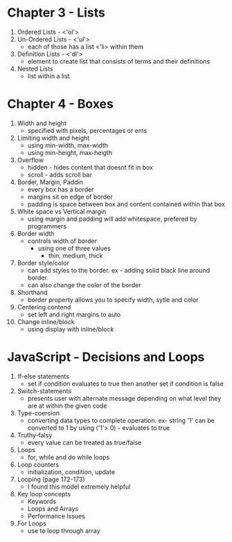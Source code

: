 # Chapter 3 - Lists
1. Ordered Lists - <'ol'>
1. Un-Ordered Lists - <'ul'>
    * each of those has a list <'li> within them
1. Definition Lists - <'dl'> 
    * element to create list that consists of terms and their definitions
1. Nested Lists
    * list within a list

# Chapter 4 - Boxes
1. Width and height
    * specified with pixels, percentages or ems
1. Limiting width and height
    * using min-width, max-width
    * using min-height, max-heigth
1. Overflow
    * hidden - hides content that doesnt fit in box
    * scroll - adds scroll bar
1. Border, Margin, Paddin
    * every box has a border
    * margins sit on edge of border
    * padding is space between box and content contained within that box
1. White space vs Vertical margin
    * using margin and padding will add whitespace, prefered by programmers
1. Border width
    * controls width of border
        * using one of three values
            * thin, medium, thick
1. Border style/color
    * can add styles to the border. ex - adding solid black line around border.
    * can also change the color of the border
1. Shorthand
    * border property allows you to specify width, sytle and color
1. Centering contend
    * set left and right margins to auto
1. Change inline/block
    * using display with inline/block

# JavaScript - Decisions and Loops
1. If-else statements
    * set if condition evaluates to true then another set if condition is false
1. Switch-statements
    * presents user with alternate message depending on what level they are at within the given code
1. Type-coercion
    * converting data types to complete operation. ex- string '1' can be converted to 1 by using ('1'> 0) - evaluates to true
1. Truthy-falsy
    * every value can be treated as true/false
1. Loops
    * for, while and do while loops
1. Loop counters
    * initialization, condition, update
1. Looping (page 172-173)
    * I found this model extremely helpful
1. Key loop concepts
    * Keywords
    * Loops and Arrays
    * Performance Issues
1. For Loops
    * use to loop through array

